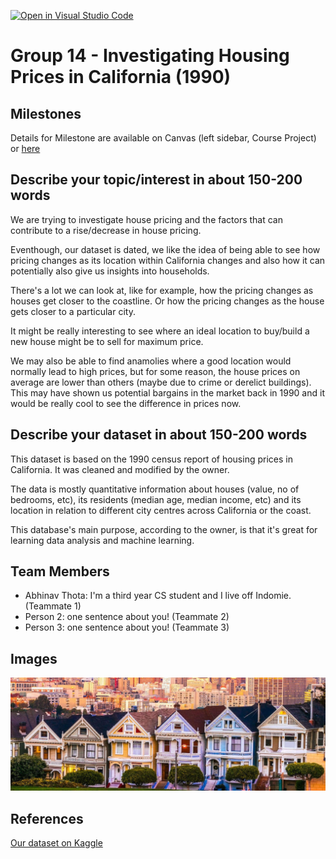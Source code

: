 [![Open in Visual Studio Code](https://classroom.github.com/assets/open-in-vscode-f059dc9a6f8d3a56e377f745f24479a46679e63a5d9fe6f495e02850cd0d8118.svg)](https://classroom.github.com/online_ide?assignment_repo_id=5833586&assignment_repo_type=AssignmentRepo)

# Group 14 - Investigating Housing Prices in California (1990)

## Milestones

Details for Milestone are available on Canvas (left sidebar, Course Project) or [here](https://firas.moosvi.com/courses/data301/project/milestone01.html)

## Describe your topic/interest in about 150-200 words

We are trying to investigate house pricing and the factors that can contribute to a rise/decrease in house pricing.

Eventhough, our dataset is dated, we like the idea of being able to see how pricing changes as its location within California changes and also how it can potentially also give us insights into households.

There's a lot we can look at, like for example, how the pricing changes as houses get closer to the coastline. Or how the pricing changes as the house gets closer to a particular city.

It might be really interesting to see where an ideal location to buy/build a new house might be to sell for maximum price.

We may also be able to find anamolies where a good location would normally lead to high prices, but for some reason, the house prices on average are lower than others (maybe due to crime or derelict buildings). This may have shown us potential bargains in the market back in 1990 and it would be really cool to see the difference in prices now.

## Describe your dataset in about 150-200 words

This dataset is based on the 1990 census report of housing prices in California. It was cleaned and modified by the owner.

The data is mostly quantitative information about houses (value, no of bedrooms, etc), its residents (median age, median income, etc) and its location in relation to different city centres across California or the coast.

This database's main purpose, according to the owner, is that it's great for learning data analysis and machine learning.

## Team Members

- Abhinav Thota: I'm a third year CS student and I live off Indomie. (Teammate 1)
- Person 2: one sentence about you! (Teammate 2)
- Person 3: one sentence about you! (Teammate 3)

## Images

![Houses in California](images/california_housing.jpg)

## References

[Our dataset on Kaggle](https://www.kaggle.com/fedesoriano/california-housing-prices-data-extra-features)
